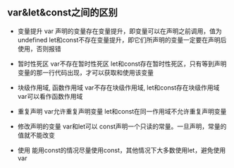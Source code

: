 ## var&let&const之间的区别

* 变量提升 
    var 声明的变量存在变量提升，即变量可以在声明之前调用，值为undefined
    let和const不存在变量提升，即它们所声明的变量一定要在声明后使用，否则报错

* 暂时性死区 
    var不存在暂时性死区
    let和const存在暂时性死区，只有等到声明变量的那一行代码出现，才可以获取和使用该变量

* 块级作用域, 函数作用域
    var不存在块级作用域, let和const存在块级作用域
    var可以看作函数作用域

* 重复声明
    var允许重复声明变量
    let和const在同一作用域不允许重复声明变量

* 修改声明的变量
    var和let可以
    const声明一个只读的常量。一旦声明，常量的值就不能改变
    
* 使用
    能用const的情况尽量使用const，其他情况下大多数使用let，避免使用var